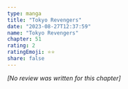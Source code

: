 ```yaml
---
type: manga
title: "Tokyo Revengers"
date: "2023-08-27T12:37:59"
name: "Tokyo Revengers"
chapter: 51
rating: 2
ratingEmoji: ⭐️⭐️
share: false
---
```


_[No review was written for this chapter]_

